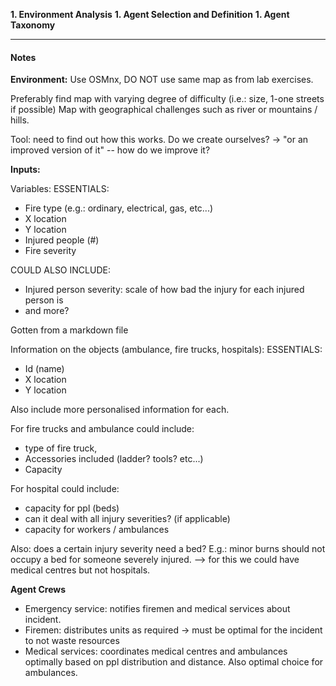 **1. Environment Analysis**
**1. Agent Selection and Definition**
**1. Agent Taxonomy**


---

<h4>Notes</h4>


**Environment:** Use OSMnx, DO NOT use same map as from lab exercises.

Preferably find map with varying degree of difficulty (i.e.: size, 1-one streets if possible)
Map with geographical challenges such as river or mountains / hills.

Tool: need to find out how this works. Do we create ourselves?
    -> "or an improved version of it" -- how do we improve it?


**Inputs:** 

Variables:
ESSENTIALS:
- Fire type (e.g.: ordinary, electrical, gas, etc...)
- X location
- Y location
- Injured people (#)
- Fire severity

COULD ALSO INCLUDE:
- Injured person severity: scale of how bad the injury for each injured person is
- and more?

Gotten from a markdown file


Information on the objects (ambulance, fire trucks, hospitals):
ESSENTIALS:
- Id (name)
- X location
- Y location

Also include more personalised information for each.

For fire trucks and ambulance could include:
- type of fire truck,
- Accessories included (ladder? tools? etc...)
- Capacity

For hospital could include:
- capacity for ppl (beds)
- can it deal with all injury severities? (if applicable)
- capacity for workers / ambulances

Also: does a certain injury severity need a bed? E.g.: minor burns should not occupy a bed for someone severely injured.
--> for this we could have medical centres but not hospitals.

**Agent Crews**
- Emergency service: notifies firemen and medical services about incident.
- Firemen: distributes units as required -> must be optimal for the incident to not waste resources
- Medical services: coordinates medical centres and ambulances optimally based on ppl distribution and distance. Also optimal choice for ambulances.